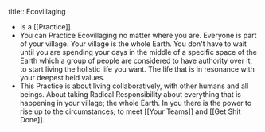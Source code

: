title:: Ecovillaging

- Is a [[Practice]].
- You can Practice Ecovillaging no matter where you are. Everyone is part of your village. Your village is the whole Earth. You don't have to wait until you are spending your days in the middle of a specific space of the Earth which a group of people are considered to have authority over it, to start living the holistic life you want. The life that is in resonance with your deepest held values.
- This Practice is about living collaboratively, with other humans and all beings. About taking Radical Responsibility about everything that is happening in your village; the whole Earth. In you there is the power to rise up to the circumstances; to meet [[Your Teams]] and [[Get Shit Done]].